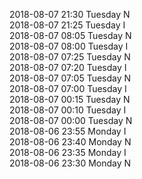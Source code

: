 2018-08-07 21:30 Tuesday  N  
2018-08-07 21:25 Tuesday  I  
2018-08-07 08:05 Tuesday  N  
2018-08-07 08:00 Tuesday  I  
2018-08-07 07:25 Tuesday  N  
2018-08-07 07:20 Tuesday  I  
2018-08-07 07:05 Tuesday  N  
2018-08-07 07:00 Tuesday  I  
2018-08-07 00:15 Tuesday  N  
2018-08-07 00:10 Tuesday  I  
2018-08-07 00:00 Tuesday  N  
2018-08-06 23:55 Monday  I  
2018-08-06 23:40 Monday  N  
2018-08-06 23:35 Monday  I  
2018-08-06 23:30 Monday  N  
